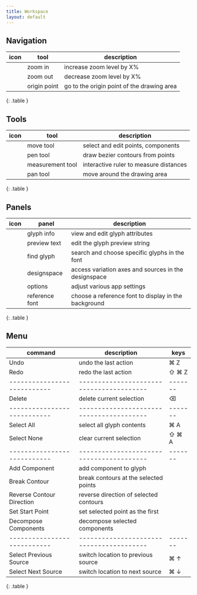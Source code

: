 ```yaml
---
title: Workspace
layout: default
---
```



Navigation
----------

| icon | tool              | description                                |
|------|-------------------|--------------------------------------------|
|      | zoom in           | increase zoom level by X%                  |
|      | zoom out          | decrease zoom level by X%                  |
|      | origin point      | go to the origin point of the drawing area |
{: .table }


Tools
-----

| icon | tool              | description                            |
|------|-------------------|----------------------------------------|
|      | move tool         | select and edit points, components     |
|      | pen tool          | draw bezier contours from points       |
|      | measurement tool  | interactive ruler to measure distances |
|      | pan tool          | move around the drawing area           |
{: .table }


Panels
------

| icon | panel             | description                                          |
|------|-------------------|------------------------------------------------------|
|      | glyph info        | view and edit glyph attributes                       |
|      | preview text      | edit the glyph preview string                        |
|      | find glyph        | search and choose specific glyphs in the font        |
|      | designspace       | access variation axes and sources in the designspace |
|      | options           | adjust various app settings                          |
|      | reference font    | choose a reference font to display in the background |
{: .table }


Menu
----

| command                   | description                            | keys  |
|---------------------------|----------------------------------------|-------|
| Undo                      | undo the last action                   | ⌘ Z   |
| Redo                      | redo the last action                   | ⇧ ⌘ Z |
|---------------------------|----------------------------------------|-------|
| Delete                    | delete current selection               | ⌫     |
|---------------------------|----------------------------------------|-------|
| Select All                | select all glyph contents              | ⌘ A   |
| Select None               | clear current selection                | ⇧ ⌘ A |
|---------------------------|----------------------------------------|-------|
| Add Component             | add component to glyph                 |       |
| Break Contour             | break contours at the selected points  |       |
| Reverse Contour Direction | reverse direction of selected contours |       |
| Set Start Point           | set selected point as the first        |       |
| Decompose Components      | decompose selected components          |       |
|---------------------------|----------------------------------------|-------|
| Select Previous Source    | switch location to previous source     | ⌘ ↑   |
| Select Next Source        | switch location to next source         | ⌘ ↓   |
{: .table }

